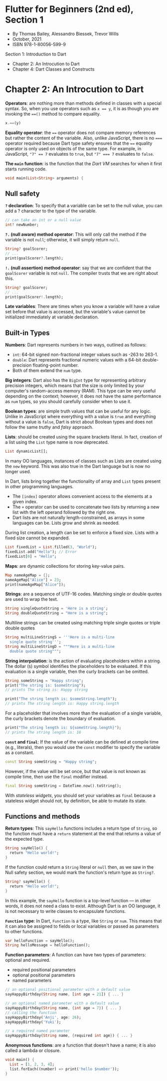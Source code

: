 # Flutter for Beginners (2nd ed), Section 1

- By Thomas Bailey, Alessandro Biessek, Trevor Wills
- October, 2021
- ISBN 978-1-80056-599-9

Section 1: Introduction to Dart
- Chapter 2: An Introcution to Dart
- Chapter 4: Dart Classes and Constructs

# Chapter 2: An Introcution to Dart

**Operators**: are nothing more than methods defined in classes with a special syntax. So, when you use operators such as `x == y`, it is as though you are invoking the `==()` method to compare equality.

```dart
x.==(y)
```

**Equality operator**: the `==` operator does not compare memory references but rather the content of the variable. Also, unlike JavaScript, there is no `===` operator required because Dart type safety ensures that the `==` equality operator is only used on objects of the same type. For example, in JavaScript, `"7" == 7` evaluates to `true`, but `"7" === 7` evaluates to `false`.

**The `main` function**: is the function that the *Dart VM* searches for when it first starts running code.

```dart
void main(List<String> arguments) {
```

## Null safety

**`?` declaration**: To specify that a variable can be set to the null value, you can add a ? character to the type of the variable.

```dart
// can take an int or a null value
int? newNumber;
```

**`?.` (null aware) method operator**: This will only call the method if the variable is not `null`; otherwise, it will simply return `null`.

```dart
String? goalScorer;
// ...
print(goalScorer?.length);
```

**`!.` (null assertion) method operator**: say that we are confident that the `goalScorer` variable is not `null`. The compiler trusts that we are right about this.

```dart
String? goalScorer;
// ...
print(goalScorer!.length);
```

**Late variables**: There are times when you know a variable will have a value set before that value is accessed, but the variable's value cannot be initialized immediately at variable declaration.

## Built-in Types

**Numbers**: Dart represents numbers in two ways, outlined as follows:

- `int`: 64-bit signed non-fractional integer values such as -263 to 263-1.
- `double`: Dart represents fractional numeric values with a 64-bit double-precision floating-point number.
- Both of them extend the `num` type.

**Big integers**: Dart also has the `BigInt` type for representing arbitrary precision integers, which means that the size is only limited by your computer's random-access memory (RAM). This type can be very useful depending on the context; however, it does not have the same performance as `num` types, so you should carefully consider when to use it.

**Boolean types**: are simple truth values that can be useful for any logic. Unlike in JavaScript where everything with a value is `true` and everything without a value is `false`, Dart is strict about Boolean types and does not follow the same *truthy* and *falsy* approach.

**Lists**: should be created using the square brackets literal. In fact, creation of a list using the `List` type name is now deprecated.

```dart
List dynamicList[];
```

In many OO languages, instances of classes such as Lists are created using the `new` keyword. This was also true in the Dart language but is now no longer used.

In Dart, lists bring together the functionality of array and `List` types present in other programming languages.

- The `[index]` operator allows convenient access to the elements at a given index.
- The `+` operator can be used to concatenate two lists by returning a new list with the left operand followed by the right one.
- Dart lists are not naturally length-constrained, as arrays in some languages can be. Lists grow and shrink as needed.

During list creation, a length can be set to enforce a fixed size. Lists with a fixed size cannot be expanded.

```dart
List fixedList = List.filled(3, "World");
fixedList.add("Hello"); // Error
fixedList[0] = "Hello";
```

**Maps**: are dynamic collections for storing key-value pairs.

```dart
Map nameAgeMap = {};
nameAgeMap["Alice"] = 23;
print(nameAgeMap["Alice"]);
```

**Strings**: are a sequence of UTF-16 codes. Matching single or double quotes are used to wrap the text.

```dart
String singleQuoteString = 'Here is a string';
String doubleQuoteString = "Here is a string";
```

Multiline strings can be created using matching triple single quotes or triple double quotes

```dart
String multiLineStringS = '''Here is a multi-line
  single quote string''';
String multiLineStringD = """Here is a multi-line
  double quote string""";
```

**String interpolation**: is the action of evaluating placeholders within a string. The dollar (`$`) symbol identifies the placeholders to be evaluated. If this evaluation is a single variable, then the curly brackets can be omitted.

```dart
String someString = "Happy string";
print("The string is: $someString");
// prints The string is: Happy string

print("The string length is: $someString.length");
// prints The string length is: Happy string.length
```

For a placeholder that involves more than the evaluation of a single variable, the curly brackets denote the boundary of evaluation.

```dart
print("The string length is: ${someString.length}");
// prints The string length is: 16
```

**`const` and `final`**: If the value of the variable can be defined at compile time (e.g., literals), then you would use the `const` modifier to specify the variable as a constant.

```dart
const String someString = "Happy string";
```

However, if the value will be set once, but that value is not known as compile time, then use the `final` modifier instead.

```dart
final String someString = DateTime.now().toString();
```

With *stateless widgets*, you should set your variables as `final` because a stateless widget should not, by definition, be able to mutate its state.

## Functions and methods

**Return types**: This `sayHello` functions includes a return type of `String`, so the function must have a `return` statement at the end that returns a value of the expected type.

```dart
String sayHello() {
  return "Hello world!";
}
```

If the function could return a `String` literal or `null` then, as we saw in the Null safety section, we would mark the function's return type as `String?`.

```dart
String? sayHello() {
  return "Hello world!";
}
```

In this example, the `sayHello` function is a top-level function — in other words, it does not need a class to exist. Although Dart is an OO language, it is not necessary to write classes to encapsulate functions.

**`Function` type**: In Dart, `Function` is a type, like `String` or `num`. This means that it can also be assigned to fields or local variables or passed as parameters to other functions.

```dart
var helloFunction = sayHello();
String helloMessage = helloFunction();
```

**Function parameters**: A function can have two types of parameters: optional and required.

- required positional parameters
- optional positional parameters
- named parameters

```dart
// an optional positional parameter with a default value
sayHappyBirthday(String name, [int age = 21]) { ... }
```

```dart
// an optional named parameter with a default value
sayHappyBirthday(String name, {int age = 7}) { ... }
// calling the function
sayHappyBirthday('Anji', age: 26);
sayHappyBirthday('Yuki');
```

```dart
// a required named parameter
sayHappyBirthday(String name, {required int age}) { ... }
```

**Anonymous functions**: are a function that doesn't have a name; it is also called a lambda or closure.

```dart
void main() {
  List = [1, 2, 3, 4];
  list.forEach((number) => print('hello $number'));
}
```
